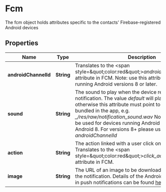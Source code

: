 

# Fcm

The fcm object holds attributes specific to the contacts' Firebase-registered Android devices

## Properties

| Name | Type | Description | Notes |
|------------ | ------------- | ------------- | -------------|
|**androidChannelId** | **String** | Translates to the &lt;span style&#x3D;\&quot;color:red\&quot;&gt;*android_channel_id*&lt;/span&gt; attribute in FCM. Note: use this attribute for devices running Android versions 8 or later. |  [optional] |
|**sound** | **String** | The sound to play when the device receives the notification. The value *default* will play the system sound, otherwise this attribute must point to a sound resource bundled in the app, e.g. *_/res/raw/notification_sound.wav*  Note: This attribute can be used for devices running Android versions older than Android 8. For versions 8+ please use the *androidChannelId* |  [optional] |
|**action** | **String** | The action linked with a user click on the notification. Translates to the &lt;span style&#x3D;\&quot;color:red\&quot;&gt;*click_action*&lt;/span&gt; attribute in FCM. |  [optional] |
|**image** | **String** | The URL of an image to be downloaded and displayed in the notification.  Details of the Android support for images in push notifications can be found [here](https://firebase.google.com/docs/cloud-messaging/android/send-image) |  [optional] |



